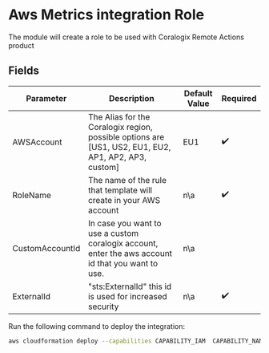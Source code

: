 # Aws Metrics integration Role

The module will create a role to be used with Coralogix Remote Actions product

## Fields

| Parameter | Description | Default Value | Required |
|-----------|-------------|---------------|----------|
| AWSAccount | The Alias for the Coralogix region, possible options are [US1, US2, EU1, EU2, AP1, AP2, AP3, custom] | EU1 | :heavy_check_mark: |
| RoleName | The name of the rule that template will create in your AWS account | n\a | :heavy_check_mark: |
| CustomAccountId | In case you want to use a custom coralogix account, enter the aws account id that you want to use.| n\a  | |
| ExternalId | "sts:ExternalId" this id is used for increased security | n\a | :heavy_check_mark: |

Run the following command to deploy the integration:

```sh
aws cloudformation deploy --capabilities CAPABILITY_IAM  CAPABILITY_NAMED_IAM --template-file template.yaml --stack-name <the name of the stack that will be deploy in aws> --parameter-overrides AWSAccount=<coralogix account region> RoleName=<RoleName> ExternalId=<ExternalId>
```
